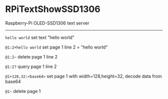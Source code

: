 # RPiTextShowSSD1306
Raspberry-Pi OLED-SSD1306 text server

----

`hello world` set text "hello world"

`@1:2+hello world` set page 1 line 2 = "hello world"

`@1:2~`  delete page 1 line 2

`@1:2?` query page 1 line 2

`@1+128,32:<base64>` set page 1 with width=128,height=32, decode data from base64

`@1~` delete page 1